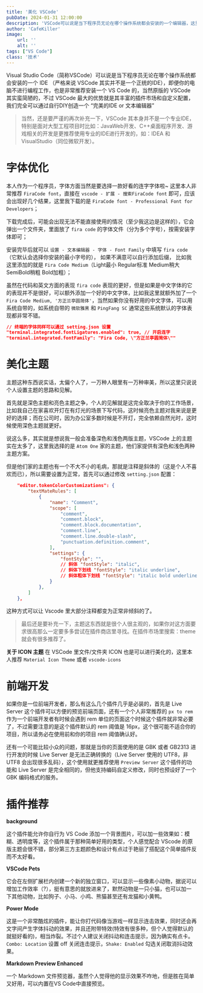 ```yaml
---
title: '美化 VSCode'
pubDate: 2024-01-31 12:00:00
description: 'VSCode可以说是当下程序员无论在哪个操作系统都会安装的一个编辑器，这里主要是针对其进行一些外观上的美化和插件推荐，不是使用教程攻略哦'
author: 'CafeKiller'
image:
    url: ''
    alt: ''
tags: ["VS Code"]
class: '技术'
---
```


Visual Studio Code（简称VSCode）可以说是当下程序员无论在哪个操作系统都会安装的一个 IDE （严格来说 VSCode 其实并不是一个正统的IDE），即便你的电脑不进行编程工作，也是非常推荐安装一个 VS Code 的，当然原版的 VSCode 其实蛮简陋的，不过 VSCode 最大的优势就是其丰富的插件市场和自定义配置，我们完全可以通过自行DIY创造一个 “完美的IDE or 文本编辑器”

> 当然，还是要严谨的再次补充一下，VSCode 其本身并不是一个专业IDE，特别是面对大型工程项目时比如：JavaWeb开发、C++桌面程序开发、游戏相关的开发是更推荐使用专业的IDE进行开发的，如：IDEA 和 VisualStudio（同位微软开发）。

# 字体优化

本人作为一个程序员，字体方面当然是要选择一款好看的连字字体啦~ 这里本人非常推荐 `FiraCode font`，直接在 `vscode - 扩展 - 搜索FiraCode font` 即可，应该会出现好几个结果，这里我下载的是 `FiraCode font - Professional Font for Developers`；

下载完成后，可能会出现无法不能直接使用的情况（至少我这边是这样的），它会弹出一个文件夹，里面放了 `fira code` 的字体文件（分为多个字号），按需安装字体即可；

安装完毕后就可以 `设置 - 文本编辑器 - 字体 - Font Family` 中填写 `fira code`（它默认会选择你安装的最小字号的）， 如果不满意可以自行添加后缀， 比如我这里添加的就是 `Fira Code Medium`（Light最小 Regular标准 Medium稍大 SemiBold稍粗 Bold加粗）；

虽然在代码和英文方面的表现 `fira code` 表现的更好，但是如果是中文字体的它的表现并不是很好，可以额外添加一个好的中文字体，比如我这里就额外加了一个 `Fira Code Medium, '方正兰亭圆简体'`，当然如果你没有好用的中文字体，可以用系统自带的，如系统自带的 `微软雅黑` 和 `PingFang SC` 通常这些系统默认的字体表现都非常不错。

```json
// 终端的字体同样可以通过 setting.json 设置 
"terminal.integrated.fontLigatures.enabled": true, // 开启连字
"terminal.integrated.fontFamily": "Fira Code, \"方正兰亭圆简体\""
```

# 美化主题

主题这种东西说实话，太偏个人了，一万种人眼里有一万种审美，所以这里只说说个人设置主题的思路和见解。

首先就是深色主题和亮色主题之争，个人的见解就是这完全取决于你的工作场景，比如我自己在家喜欢开灯在有灯光的场景下写代码，这时候亮色主题对我来说是更好的选择；而在公司时，因为办公室多数时候是不开灯，完全依赖自然光时，这时候使用深色主题就更好。

说这么多，其实就是想说我一般会准备深色和浅色两版主题，VSCode 上的主题实在太多了，这里我选择的是 `Atom One` 家的主题，他们家提供有深色和浅色两种主题方案。

但是他们家的主题也有一个不大不小的毛病，那就是注释是斜体的（这是个人不喜欢而已），所以需要设置为正常，首先可以通过修改 `setting.json` 配置：

```json
    "editor.tokenColorCustomizations": {
        "textMateRules": [
            {
                "name": "Comment",
                "scope": [
                    "comment",
                    "comment.block",
                    "comment.block.documentation",
                    "comment.line",
                    "comment.line.double-slash",
                    "punctuation.definition.comment",
                ],
                "settings": {
                    "fontStyle": "",
                    // 斜体 "fontStyle": "italic",
                    // 斜体下划线 "fontStyle": "italic underline",
                    // 斜体粗体下划线 "fontStyle": "italic bold underline",
                }
            },
        ]
    },
```

这种方式可以让 Vscode 里大部分注释都变为正常非倾斜的了。

> 最后还是要补充一下，主题这东西就是很个人很主观的，如果你对这方面要求很高那么一定要多多尝试在插件商店里寻找。在插件市场里搜索：theme 就会有很多推荐了。

__关于 ICON 主题__ 在 VSCode 里文件/文件夹 ICON 也是可以进行美化的，这里本人推荐 `Material Icon Theme` 或者 `vscode-icons`

# 前端开发

如果你是一位前端开发者，那么有这么几个插件几乎是必装的，首先是 Live Server 这个插件可以方便的预览前端页面，还有一个个人非常推荐的 `px to rem` 作为一个前端开发者有时候会遇到 rem 单位的页面这个时候这个插件就非常必要了，不过需要注意的是这个插件默认的 rem 阈值是 16px，这个很可能不适合你的项目，所以请务必在使用前和你的项目 rem 阈值确认好。

还有一个可能比较小众的问题，那就是当你的页面使用的是 GBK 或者 GB2313 进行开发的时候 Live Server 是无法正确转换的（Live Server 使用的 UTF8，非 UTF8 会出现很多乱码），这个使用就更推荐使用 `Preview Server` 这个插件的功能和 Live Server 是完全相同的，但他支持编码自定义修改，同时也预设好了一个 GBK 编码格式的服务。

# 插件推荐

**background**

这个插件能允许你自行为 VS Code 添加一个背景图片，可以加一些效果如：模糊、透明度等，这个插件属于那种简单好用的类型，个人感觉配合 VScode 的原版主题会很不错，部分第三方主题颜色和设计有点过于艳丽了搭配这个简单插件反而不太好看。

**VSCode Pets**

它会在左侧扩展栏内创建一个新的独立窗口，可以显示一些像素小动物，据说可以增加工作效率（?），挺有意思的就放进来了，默然动物是一只小猫，也可以加一下其他动物，比如狗子、小马、小鸡、熊猫甚至还有龙猫和小黄鸭。

**Power Mode**

这是一个非常酷炫的插件，能让你打代码像当游戏一样显示连击效果，同时还会再文字间产生字体抖动的效果，并且还附带特效<small-text>(特效有很多种，但个人觉得默认的就挺好看的)</small-text>，相当炸裂。不过个人建议关闭抖动和连击提示，因为确实有点卡。`Combo: Location` 设置 off 关闭连击提示，`Shake: Enabled` 勾选关闭取消抖动效果。

**Markdown Preview Enhanced**

一个 Markdown 文件预览器，虽然个人觉得他的显示效果不咋地，但是胜在简单又好用，可以内置在VS Code中直接预览。
